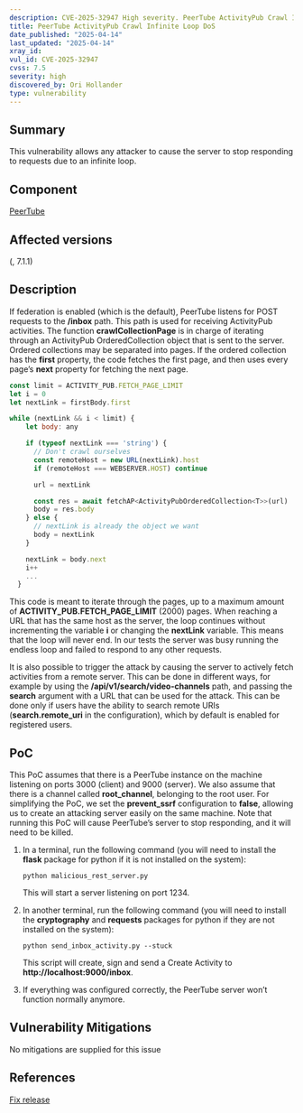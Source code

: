 ```yaml
---
description: CVE-2025-32947 High severity. PeerTube ActivityPub Crawl Infinite Loop DoS
title: PeerTube ActivityPub Crawl Infinite Loop DoS
date_published: "2025-04-14"
last_updated: "2025-04-14"
xray_id:
vul_id: CVE-2025-32947
cvss: 7.5
severity: high
discovered_by: Ori Hollander
type: vulnerability
---
```

## Summary
This vulnerability allows any attacker to cause the server to stop responding to requests due to an infinite loop.

## Component

[PeerTube](https://github.com/Chocobozzz/PeerTube)



## Affected versions

(, 7.1.1)



## Description

If federation is enabled (which is the default), PeerTube listens for POST requests to the **/inbox** path. This path is used for receiving ActivityPub activities. The function **crawlCollectionPage** is in charge of iterating through an ActivityPub OrderedCollection object that is sent to the server. Ordered collections may be separated into pages. If the ordered collection has the **first** property, the code fetches the first page, and then uses every page’s **next** property for fetching the next page. 

```js
const limit = ACTIVITY_PUB.FETCH_PAGE_LIMIT
let i = 0
let nextLink = firstBody.first

while (nextLink && i < limit) {
    let body: any

    if (typeof nextLink === 'string') {
      // Don't crawl ourselves
      const remoteHost = new URL(nextLink).host
      if (remoteHost === WEBSERVER.HOST) continue

      url = nextLink

      const res = await fetchAP<ActivityPubOrderedCollection<T>>(url)
      body = res.body
    } else {
      // nextLink is already the object we want
      body = nextLink
    }

    nextLink = body.next
    i++
    ...
  }
```

This code is meant to iterate through the pages, up to a maximum amount of **ACTIVITY_PUB.FETCH_PAGE_LIMIT** (2000) pages. When reaching a URL that has the same host as the server, the loop continues without incrementing the variable **i** or changing the **nextLink** variable. This means that the loop will never end. In our tests the server was busy running the endless loop and failed to respond to any other requests.

It is also possible to trigger the attack by causing the server to actively fetch activities from a remote server. This can be done in different ways, for example by using the **/api/v1/search/video-channels** path, and passing the **search** argument with a URL that can be used for the attack. This can be done only if users have the ability to search remote URIs (**search.remote_uri** in the configuration), which by default is enabled for registered users.



## PoC

This PoC assumes that there is a PeerTube instance on the machine listening on ports 3000 (client) and 9000 (server). We also assume that there is a channel called **root_channel**, belonging to the root user. For simplifying the PoC, we set the **prevent_ssrf** configuration to **false**, allowing us to create an attacking server easily on the same machine. Note that running this PoC will cause PeerTube’s server to stop responding, and it will need to be killed.



1. In a terminal, run the following command (you will need to install the **flask** package for python if it is not installed on the system):

   ```
   python malicious_rest_server.py
   ```

   This will start a server listening on port 1234.

1. In another terminal, run the following command (you will need to install the **cryptography** and **requests** packages for python if they are not installed on the system):

   ```
   python send_inbox_activity.py --stuck
   ```

   This script will create, sign and send a Create Activity to **http://localhost:9000/inbox**.

1. If everything was configured correctly, the PeerTube server won’t function normally anymore.

## Vulnerability Mitigations

No mitigations are supplied for this issue



## References

[Fix release](https://github.com/Chocobozzz/PeerTube/releases/tag/v7.1.1)
